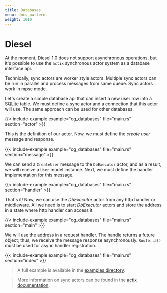 ```yaml
---
title: Databases
menu: docs_patterns
weight: 1010
---
```


# Diesel

At the moment, Diesel 1.0 does not support asynchronous operations,
but it's possible to use the `actix` synchronous actor system as a database interface api.

Technically, sync actors are worker style actors. Multiple sync actors
can be run in parallel and process messages from same queue. Sync actors work in mpsc mode.

Let's create a simple database api that can insert a new user row into a SQLite table.
We must define a sync actor and a connection that this actor will use. The same approach
can be used for other databases.

{{< include-example example="og_databases" file="main.rs" section="actor" >}}

This is the definition of our actor. Now, we must define the *create user* message and response.

{{< include-example example="og_databases" file="main.rs" section="message" >}}

We can send a `CreateUser` message to the `DbExecutor` actor, and as a result, we will receive a
`User` model instance. Next, we must define the handler implementation for this message.

{{< include-example example="og_databases" file="main.rs" section="handler" >}}

That's it! Now, we can use the *DbExecutor* actor from any http handler or middleware.
All we need is to start *DbExecutor* actors and store the address in a state where http handler
can access it.

{{< include-example example="og_databases" file="main.rs" section="main" >}}

We will use the address in a request handler. The handle returns a future object;
thus, we receive the message response asynchronously.
`Route::a()` must be used for async handler registration.

{{< include-example example="og_databases" file="main.rs" section="index" >}}

> A full example is available in the
> [examples directory](https://github.com/actix/examples/tree/master/diesel/).

> More information on sync actors can be found in the
> [actix documentation](https://docs.rs/actix/0.7.0/actix/sync/index.html).
